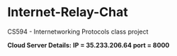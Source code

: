 # Internet-Relay-Chat
CS594 - Internetworking Protocols class project

**Cloud Server Details:**
**IP = 35.233.206.64    port = 8000**
